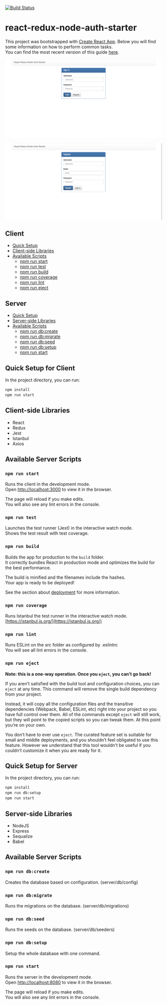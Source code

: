[![Build Status](https://travis-ci.org/bhavin-prajapati/react-redux-node-auth-starter.svg?branch=master)](https://travis-ci.org/bhavin-prajapati/react-redux-node-auth-starter)

# react-redux-node-auth-starter

This project was bootstrapped with [Create React App](https://github.com/facebookincubator/create-react-app).
Below you will find some information on how to perform common tasks.<br>
You can find the most recent version of this guide [here](https://github.com/facebookincubator/create-react-app/blob/master/packages/react-scripts/template/README.md).

![Alt text](client/public/signin.png?raw=true "Sign In")

![Alt text](client/public/register.png?raw=true "Register")

## Client

- [Quick Setup](#quick-setup-for-client)
- [Client-side Libraries](#client-side-libraries)
- [Available Scripts](#available-client-scripts)
  - [npm run start](#npm-run-start)
  - [npm run test](#npm-run-test)
  - [npm run build](#npm-run-build)
  - [npm run coverage](#npm-run-coverage)
  - [npm run lint](#npm-run-lint)
  - [npm run eject](#npm-run-eject)

## Server

- [Quick Setup](#quick-setup-for-server)
- [Server-side Libraries](#server-side-libraries)
- [Available Scripts](#available-server-scripts)
  - [npm run db:create](#npm-run-db:create)
  - [npm run db:migrate](#npm-run-db:migrate)
  - [npm run db:seed](#npm-run-db:seed)
  - [npm run db:setup](#npm-run-db:setup)
  - [npm run start](#npm-run-start)

## Quick Setup for Client

In the project directory, you can run:

```sh
npm install
npm run start
```

## Client-side Libraries

* React
* Redux
* Jest
* Istanbul
* Axios

## Available Server Scripts

### `npm run start`

Runs the client in the development mode.<br>
Open [http://localhost:3000](http://localhost:3000) to view it in the browser.

The page will reload if you make edits.<br>
You will also see any lint errors in the console.

### `npm run test`

Launches the test runner (Jest) in the interactive watch mode.<br>
Shows the test result with test coverage.

### `npm run build`

Builds the app for production to the `build` folder.<br>
It correctly bundles React in production mode and optimizes the build for the best performance.

The build is minified and the filenames include the hashes.<br>
Your app is ready to be deployed!

See the section about [deployment](#deployment) for more information.

### `npm run coverage`

Runs Istanbul the test runner in the interactive watch mode.<br>
[https://istanbul.js.org/](https://istanbul.js.org/)

### `npm run lint`

Runs ESLint on the src folder as configured by .eslintrc<br>
You will see all lint errors in the console.

### `npm run eject`

**Note: this is a one-way operation. Once you `eject`, you can’t go back!**

If you aren’t satisfied with the build tool and configuration choices, you can `eject` at any time. This command will remove the single build dependency from your project.

Instead, it will copy all the configuration files and the transitive dependencies (Webpack, Babel, ESLint, etc) right into your project so you have full control over them. All of the commands except `eject` will still work, but they will point to the copied scripts so you can tweak them. At this point you’re on your own.

You don’t have to ever use `eject`. The curated feature set is suitable for small and middle deployments, and you shouldn’t feel obligated to use this feature. However we understand that this tool wouldn’t be useful if you couldn’t customize it when you are ready for it.

## Quick Setup for Server

In the project directory, you can run:

```sh
npm install
npm run db:setup
npm run start
```
## Server-side Libraries

* NodeJS
* Express
* Sequalize
* Babel

## Available Server Scripts

### `npm run db:create`

Creates the database based on configuration. (server/db/config)<br>

### `npm run db:migrate`

Runs the migrations on the database. (server/db/migrations)<br>

### `npm run db:seed`

Runs the seeds on the database. (server/db/seeders)<br>

### `npm run db:setup`

Setup the whole database with one command.<br>

### `npm run start`

Runs the server in the development mode.<br>
Open [http://localhost:8080](http://localhost:8080) to view it in the browser.

The page will reload if you make edits.<br>
You will also see any lint errors in the console.

